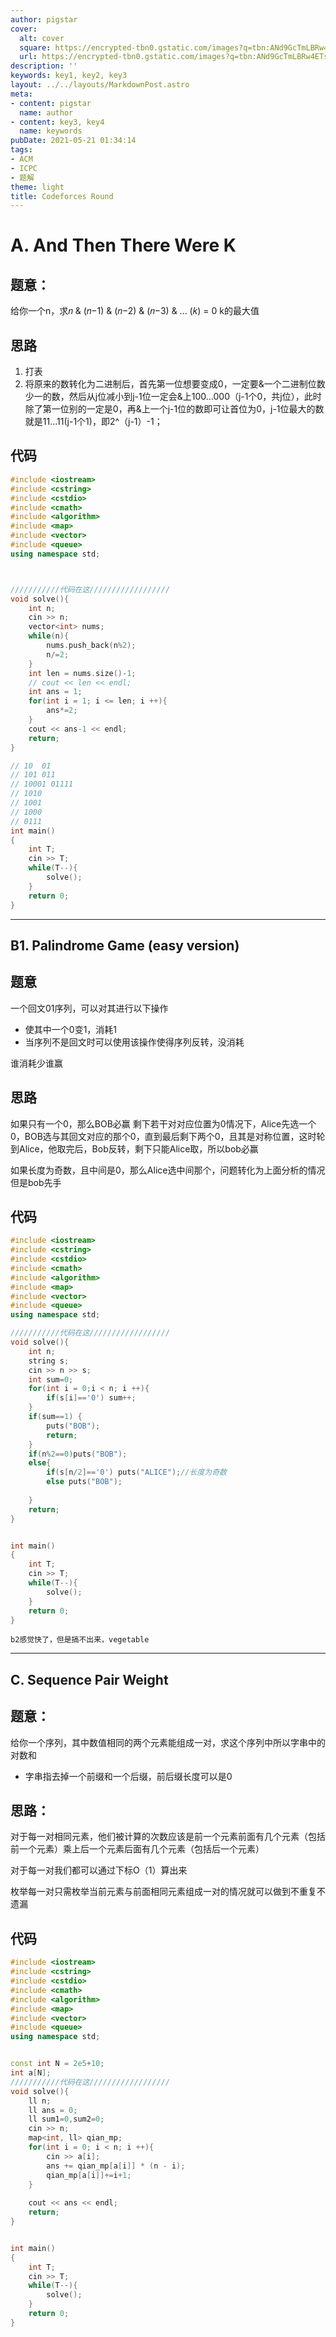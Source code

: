 ```yaml
---
author: pigstar
cover:
  alt: cover
  square: https://encrypted-tbn0.gstatic.com/images?q=tbn:ANd9GcTmLBRw4ETs0pE0bP6OXse4jfMOotclHykLZEw-qP6LVonmdkTU5bu_ZuJyJqPB0tGWNHw&usqp=CAU
  url: https://encrypted-tbn0.gstatic.com/images?q=tbn:ANd9GcTmLBRw4ETs0pE0bP6OXse4jfMOotclHykLZEw-qP6LVonmdkTU5bu_ZuJyJqPB0tGWNHw&usqp=CAU
description: ''
keywords: key1, key2, key3
layout: ../../layouts/MarkdownPost.astro
meta:
- content: pigstar
  name: author
- content: key3, key4
  name: keywords
pubDate: 2021-05-21 01:34:14
tags:
- ACM
- ICPC
- 题解
theme: light
title: Codeforces Round
---
```







# A. And Then There Were K
## 题意：
给你一个n，求𝑛 & (𝑛−1) & (𝑛−2) & (𝑛−3) & ... (𝑘) = 0  k的最大值

## 思路
1. 打表
2. 将原来的数转化为二进制后，首先第一位想要变成0，一定要&一个二进制位数少一的数，然后从j位减小到j-1位一定会&上100...000（j-1个0，共j位），此时除了第一位别的一定是0，再&上一个j-1位的数即可让首位为0，j-1位最大的数就是11...11(j-1个1)，即2^（j-1）-1；

## 代码

```cpp
#include <iostream>
#include <cstring>
#include <cstdio>
#include <cmath>
#include <algorithm>
#include <map>
#include <vector>
#include <queue>
using namespace std;



///////////代码在这//////////////////
void solve(){
    int n;
    cin >> n;
    vector<int> nums;
    while(n){
        nums.push_back(n%2);
        n/=2;
    }
    int len = nums.size()-1;
    // cout << len << endl;
    int ans = 1;
    for(int i = 1; i <= len; i ++){
        ans*=2;
    }
    cout << ans-1 << endl;
    return;
}

// 10  01
// 101 011
// 10001 01111
// 1010
// 1001
// 1000
// 0111
int main()
{
    int T;
    cin >> T;
    while(T--){
        solve();
    }
    return 0;
}

```
---

## B1. Palindrome Game (easy version)
## 题意
一个回文01序列，可以对其进行以下操作
- 使其中一个0变1，消耗1
- 当序列不是回文时可以使用该操作使得序列反转，没消耗

谁消耗少谁赢

## 思路
如果只有一个0，那么BOB必赢
剩下若干对对应位置为0情况下，Alice先选一个0，BOB选与其回文对应的那个0，直到最后剩下两个0，且其是对称位置，这时轮到Alice，他取完后，Bob反转，剩下只能Alice取，所以bob必赢

如果长度为奇数，且中间是0，那么Alice选中间那个，问题转化为上面分析的情况但是bob先手

## 代码

```cpp
#include <iostream>
#include <cstring>
#include <cstdio>
#include <cmath>
#include <algorithm>
#include <map>
#include <vector>
#include <queue>
using namespace std;

///////////代码在这//////////////////
void solve(){
    int n;
    string s;
    cin >> n >> s;
    int sum=0;
    for(int i = 0;i < n; i ++){
        if(s[i]=='0') sum++;
    }
    if(sum==1) {
        puts("BOB");
        return;
    }
    if(n%2==0)puts("BOB");
    else{
        if(s[n/2]=='0') puts("ALICE");//长度为奇数
        else puts("BOB");
        
    }
    return;
}


int main()
{
    int T;
    cin >> T;
    while(T--){
        solve();
    }
    return 0;
}

```

	b2感觉快了，但是搞不出来，vegetable
---
## C. Sequence Pair Weight
## 题意：
给你一个序列，其中数值相同的两个元素能组成一对，求这个序列中所以字串中的对数和

- 字串指去掉一个前缀和一个后缀，前后缀长度可以是0
## 思路：
对于每一对相同元素，他们被计算的次数应该是前一个元素前面有几个元素（包括前一个元素）乘上后一个元素后面有几个元素（包括后一个元素）

对于每一对我们都可以通过下标O（1）算出来

枚举每一对只需枚举当前元素与前面相同元素组成一对的情况就可以做到不重复不遗漏

## 代码

```cpp
#include <iostream>
#include <cstring>
#include <cstdio>
#include <cmath>
#include <algorithm>
#include <map>
#include <vector>
#include <queue>
using namespace std;


const int N = 2e5+10;
int a[N];
///////////代码在这//////////////////
void solve(){
    ll n;
    ll ans = 0;
    ll sum1=0,sum2=0;
    cin >> n;
    map<int, ll> qian_mp; 
    for(int i = 0; i < n; i ++){
        cin >> a[i];
        ans += qian_mp[a[i]] * (n - i);
        qian_mp[a[i]]+=i+1;
    }
   
    cout << ans << endl;
    return;
}


int main()
{
    int T;
    cin >> T;
    while(T--){
        solve();
    }
    return 0;
}

```

